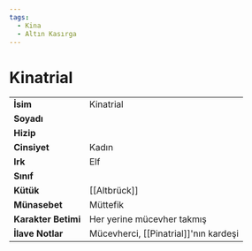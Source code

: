 ```yaml
---
tags:
  - Kina
  - Altın Kasırga
---  
```

# Kinatrial   
|  |  |  
|---|---|  
| **İsim** | Kinatrial |  
| **Soyadı** |  |  
| **Hizip** |  |  
| **Cinsiyet** | Kadın |  
| **Irk** | Elf |  
| **Sınıf** |  |  
| **Kütük** | [[Altbrück]] |  
| **Münasebet** | Müttefik |  
| **Karakter Betimi** | Her yerine mücevher takmış |  
| **İlave Notlar** | Mücevherci, [[Pinatrial]]'nın kardeşi |  
